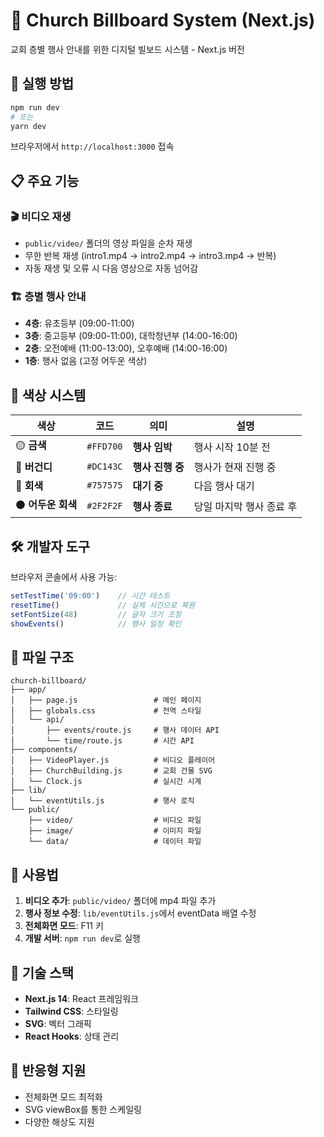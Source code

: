 # 🏢 Church Billboard System (Next.js)

교회 층별 행사 안내를 위한 디지털 빌보드 시스템 - Next.js 버전

## 🚀 실행 방법

```bash
npm run dev
# 또는
yarn dev
```

브라우저에서 `http://localhost:3000` 접속

## 📋 주요 기능

### 🎬 비디오 재생
- `public/video/` 폴더의 영상 파일을 순차 재생
- 무한 반복 재생 (intro1.mp4 → intro2.mp4 → intro3.mp4 → 반복)
- 자동 재생 및 오류 시 다음 영상으로 자동 넘어감

### 🏗️ 층별 행사 안내
- **4층**: 유초등부 (09:00-11:00)
- **3층**: 중고등부 (09:00-11:00), 대학청년부 (14:00-16:00)
- **2층**: 오전예배 (11:00-13:00), 오후예배 (14:00-16:00)
- **1층**: 행사 없음 (고정 어두운 색상)

## 🎨 색상 시스템

| 색상 | 코드 | 의미 | 설명 |
|------|------|------|------|
| 🟡 **금색** | `#FFD700` | **행사 임박** | 행사 시작 10분 전 |
| 🔴 **버건디** | `#DC143C` | **행사 진행 중** | 행사가 현재 진행 중 |
| 🔘 **회색** | `#757575` | **대기 중** | 다음 행사 대기 |
| ⚫ **어두운 회색** | `#2F2F2F` | **행사 종료** | 당일 마지막 행사 종료 후 |

## 🛠️ 개발자 도구

브라우저 콘솔에서 사용 가능:

```javascript
setTestTime('09:00')    // 시간 테스트
resetTime()             // 실제 시간으로 복원
setFontSize(48)         // 글자 크기 조정
showEvents()            // 행사 일정 확인
```

## 📁 파일 구조

```
church-billboard/
├── app/
│   ├── page.js                 # 메인 페이지
│   ├── globals.css             # 전역 스타일
│   └── api/
│       ├── events/route.js     # 행사 데이터 API
│       └── time/route.js       # 시간 API
├── components/
│   ├── VideoPlayer.js          # 비디오 플레이어
│   ├── ChurchBuilding.js       # 교회 건물 SVG
│   └── Clock.js                # 실시간 시계
├── lib/
│   └── eventUtils.js           # 행사 로직
└── public/
    ├── video/                  # 비디오 파일
    ├── image/                  # 이미지 파일
    └── data/                   # 데이터 파일
```

## 🎯 사용법

1. **비디오 추가**: `public/video/` 폴더에 mp4 파일 추가
2. **행사 정보 수정**: `lib/eventUtils.js`에서 eventData 배열 수정
3. **전체화면 모드**: F11 키
4. **개발 서버**: `npm run dev`로 실행

## 🔧 기술 스택

- **Next.js 14**: React 프레임워크
- **Tailwind CSS**: 스타일링
- **SVG**: 벡터 그래픽
- **React Hooks**: 상태 관리

## 📱 반응형 지원

- 전체화면 모드 최적화
- SVG viewBox를 통한 스케일링
- 다양한 해상도 지원